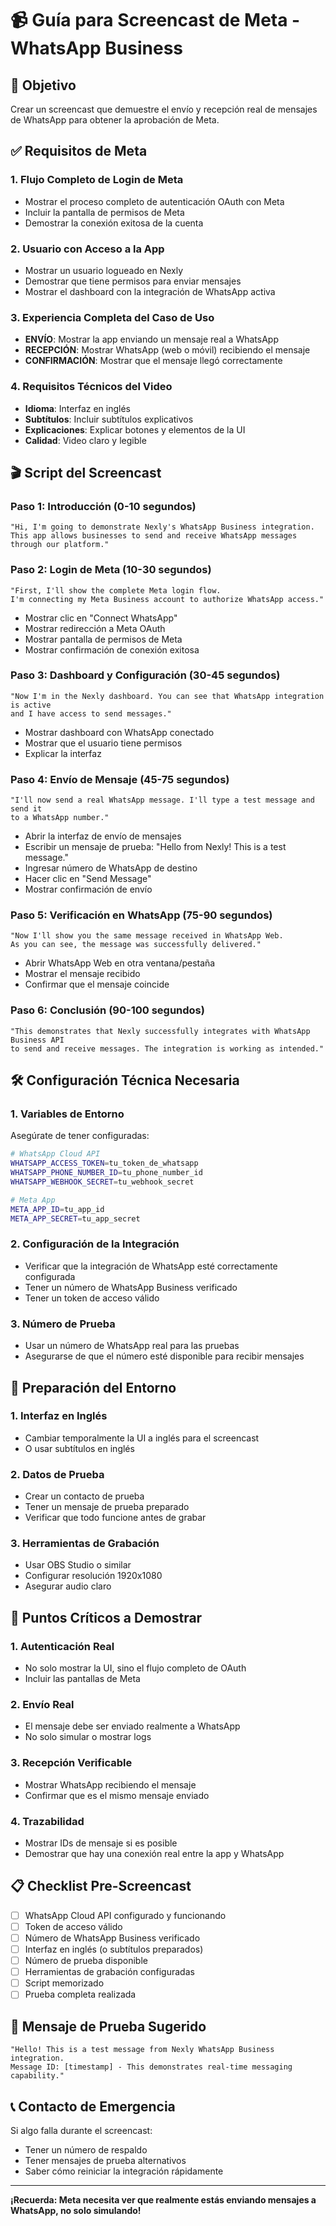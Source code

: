 # 📹 Guía para Screencast de Meta - WhatsApp Business

## 🎯 Objetivo
Crear un screencast que demuestre el envío y recepción real de mensajes de WhatsApp para obtener la aprobación de Meta.

## ✅ Requisitos de Meta

### 1. **Flujo Completo de Login de Meta**
- Mostrar el proceso completo de autenticación OAuth con Meta
- Incluir la pantalla de permisos de Meta
- Demostrar la conexión exitosa de la cuenta

### 2. **Usuario con Acceso a la App**
- Mostrar un usuario logueado en Nexly
- Demostrar que tiene permisos para enviar mensajes
- Mostrar el dashboard con la integración de WhatsApp activa

### 3. **Experiencia Completa del Caso de Uso**
- **ENVÍO**: Mostrar la app enviando un mensaje real a WhatsApp
- **RECEPCIÓN**: Mostrar WhatsApp (web o móvil) recibiendo el mensaje
- **CONFIRMACIÓN**: Mostrar que el mensaje llegó correctamente

### 4. **Requisitos Técnicos del Video**
- **Idioma**: Interfaz en inglés
- **Subtítulos**: Incluir subtítulos explicativos
- **Explicaciones**: Explicar botones y elementos de la UI
- **Calidad**: Video claro y legible

## 🎬 Script del Screencast

### **Paso 1: Introducción (0-10 segundos)**
```
"Hi, I'm going to demonstrate Nexly's WhatsApp Business integration. 
This app allows businesses to send and receive WhatsApp messages through our platform."
```

### **Paso 2: Login de Meta (10-30 segundos)**
```
"First, I'll show the complete Meta login flow. 
I'm connecting my Meta Business account to authorize WhatsApp access."
```
- Mostrar clic en "Connect WhatsApp"
- Mostrar redirección a Meta OAuth
- Mostrar pantalla de permisos de Meta
- Mostrar confirmación de conexión exitosa

### **Paso 3: Dashboard y Configuración (30-45 segundos)**
```
"Now I'm in the Nexly dashboard. You can see that WhatsApp integration is active 
and I have access to send messages."
```
- Mostrar dashboard con WhatsApp conectado
- Mostrar que el usuario tiene permisos
- Explicar la interfaz

### **Paso 4: Envío de Mensaje (45-75 segundos)**
```
"I'll now send a real WhatsApp message. I'll type a test message and send it 
to a WhatsApp number."
```
- Abrir la interfaz de envío de mensajes
- Escribir un mensaje de prueba: "Hello from Nexly! This is a test message."
- Ingresar número de WhatsApp de destino
- Hacer clic en "Send Message"
- Mostrar confirmación de envío

### **Paso 5: Verificación en WhatsApp (75-90 segundos)**
```
"Now I'll show you the same message received in WhatsApp Web. 
As you can see, the message was successfully delivered."
```
- Abrir WhatsApp Web en otra ventana/pestaña
- Mostrar el mensaje recibido
- Confirmar que el mensaje coincide

### **Paso 6: Conclusión (90-100 segundos)**
```
"This demonstrates that Nexly successfully integrates with WhatsApp Business API 
to send and receive messages. The integration is working as intended."
```

## 🛠️ Configuración Técnica Necesaria

### **1. Variables de Entorno**
Asegúrate de tener configuradas:
```bash
# WhatsApp Cloud API
WHATSAPP_ACCESS_TOKEN=tu_token_de_whatsapp
WHATSAPP_PHONE_NUMBER_ID=tu_phone_number_id
WHATSAPP_WEBHOOK_SECRET=tu_webhook_secret

# Meta App
META_APP_ID=tu_app_id
META_APP_SECRET=tu_app_secret
```

### **2. Configuración de la Integración**
- Verificar que la integración de WhatsApp esté correctamente configurada
- Tener un número de WhatsApp Business verificado
- Tener un token de acceso válido

### **3. Número de Prueba**
- Usar un número de WhatsApp real para las pruebas
- Asegurarse de que el número esté disponible para recibir mensajes

## 📱 Preparación del Entorno

### **1. Interfaz en Inglés**
- Cambiar temporalmente la UI a inglés para el screencast
- O usar subtítulos en inglés

### **2. Datos de Prueba**
- Crear un contacto de prueba
- Tener un mensaje de prueba preparado
- Verificar que todo funcione antes de grabar

### **3. Herramientas de Grabación**
- Usar OBS Studio o similar
- Configurar resolución 1920x1080
- Asegurar audio claro

## 🚨 Puntos Críticos a Demostrar

### **1. Autenticación Real**
- No solo mostrar la UI, sino el flujo completo de OAuth
- Incluir las pantallas de Meta

### **2. Envío Real**
- El mensaje debe ser enviado realmente a WhatsApp
- No solo simular o mostrar logs

### **3. Recepción Verificable**
- Mostrar WhatsApp recibiendo el mensaje
- Confirmar que es el mismo mensaje enviado

### **4. Trazabilidad**
- Mostrar IDs de mensaje si es posible
- Demostrar que hay una conexión real entre la app y WhatsApp

## 📋 Checklist Pre-Screencast

- [ ] WhatsApp Cloud API configurado y funcionando
- [ ] Token de acceso válido
- [ ] Número de WhatsApp Business verificado
- [ ] Interfaz en inglés (o subtítulos preparados)
- [ ] Número de prueba disponible
- [ ] Herramientas de grabación configuradas
- [ ] Script memorizado
- [ ] Prueba completa realizada

## 🎯 Mensaje de Prueba Sugerido

```
"Hello! This is a test message from Nexly WhatsApp Business integration. 
Message ID: [timestamp] - This demonstrates real-time messaging capability."
```

## 📞 Contacto de Emergencia

Si algo falla durante el screencast:
- Tener un número de respaldo
- Tener mensajes de prueba alternativos
- Saber cómo reiniciar la integración rápidamente

---

**¡Recuerda: Meta necesita ver que realmente estás enviando mensajes a WhatsApp, no solo simulando!**
